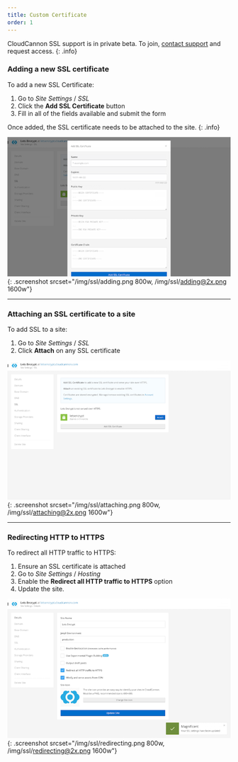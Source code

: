 ```yaml
---
title: Custom Certificate
order: 1
---
```


CloudCannon SSL support is in private beta. To join, [contact support](mailto:support@cloudcannon.com) and request access.
{: .info}

### Adding a new SSL certificate

To add a new SSL Certificate:

1. Go to *Site Settings* / *SSL*
2. Click the **Add SSL Certificate** button
3. Fill in all of the fields available and submit the form

Once added, the SSL certificate needs to be attached to the site.
{: .info}

![Adding a new SSL certificate](/img/ssl/adding.png){: .screenshot srcset="/img/ssl/adding.png 800w, /img/ssl/adding@2x.png 1600w"}

---

### Attaching an SSL certificate to a site

To add SSL to a site:

1. Go to *Site Settings* / *SSL*
2. Click **Attach** on any SSL certificate

![Attaching an SSL certificate](/img/ssl/attaching.png){: .screenshot srcset="/img/ssl/attaching.png 800w, /img/ssl/attaching@2x.png 1600w"}

---

### Redirecting HTTP to HTTPS

To redirect all HTTP traffic to HTTPS:

1. Ensure an SSL certificate is attached
2. Go to *Site Settings* / *Hosting*
2. Enable the **Redirect all HTTP traffic to HTTPS** option
3. Update the site.

![Redirecting HTTP to HTTPS](/img/ssl/redirecting.png){: .screenshot srcset="/img/ssl/redirecting.png 800w, /img/ssl/redirecting@2x.png 1600w"}
